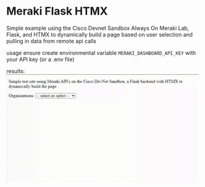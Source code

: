 # Meraki Flask HTMX

Simple example using the Cisco Devnet Sandbox Always On Meraki Lab, Flask, and HTMX to dynamically build a page based on user selection and pulling in data from remote api calls

usage ensure create environmental variable `MERAKI_DASHBOARD_API_KEY` with your API key (or a .env file)

results:
![meraki-htmx.gif](./meraki-htmx.gif)
